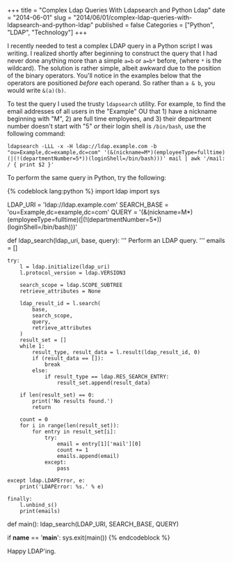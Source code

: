 +++
title = "Complex Ldap Queries With Ldapsearch and Python Ldap"
date = "2014-06-01"
slug = "2014/06/01/complex-ldap-queries-with-ldapsearch-and-python-ldap"
published = false
Categories = ["Python", "LDAP", "Technology"]
+++

I recently needed to test a complex LDAP query in a Python script I was writing. I realized shortly after beginning to construct the query that I had never done anything more than a simple `a=b` or `a=b*` before, (where `*` is the wildcard). The solution is rather simple, albeit awkward due to the position of the binary operators. You'll notice in the examples below that the operators are positioned _before_ each operand. So rather than `a & b`, you would write `&(a)(b)`.

To test the query I used the trusty `ldapsearch` utility. For example, to find the email addresses of all users in the "Example" OU that 1) have a nickname beginning with "M", 2) are full time employees, and 3) their department number doesn't start with "5" _or_ their login shell is `/bin/bash`, use the following command:

`ldapsearch -LLL -x -H ldap://ldap.example.com -b "ou=Example,dc=example,dc=com" '(&(nickname=M*)(employeeType=fulltime)(|(!(departmentNumber=5*))(loginShell=/bin/bash)))' mail | awk '/mail: / { print $2 }'`

To perform the same query in Python, try the following:

{% codeblock lang:python %}
import ldap
import sys
 
LDAP_URI = 'ldap://ldap.example.com'
SEARCH_BASE = 'ou=Example,dc=example,dc=com'
QUERY = '(&(nickname=M*)(employeeType=fulltime)(|(!(departmentNumber=5*))(loginShell=/bin/bash)))'
 
 
def ldap_search(ldap_uri, base, query):
  '''
  Perform an LDAP query.
  '''
    emails = []
 
    try:
        l = ldap.initialize(ldap_uri)
        l.protocol_version = ldap.VERSION3
 
        search_scope = ldap.SCOPE_SUBTREE
        retrieve_attributes = None
 
        ldap_result_id = l.search(
            base,
            search_scope,
            query,
            retrieve_attributes
        )
        result_set = []
        while 1:
            result_type, result_data = l.result(ldap_result_id, 0)
            if (result_data == []):
                break
            else:
                if result_type == ldap.RES_SEARCH_ENTRY:
                    result_set.append(result_data)
 
        if len(result_set) == 0:
            print('No results found.')
            return
 
        count = 0
        for i in range(len(result_set)):
            for entry in result_set[i]:
                try:
                    email = entry[1]['mail'][0]
                    count += 1
                    emails.append(email)
                except:
                    pass
 
    except ldap.LDAPError, e:
        print('LDAPError: %s.' % e)
 
    finally:
        l.unbind_s()
        print(emails)
 
 
def main():
    ldap_search(LDAP_URI, SEARCH_BASE, QUERY)
 
 
if __name__ == '__main__':
    sys.exit(main())
{% endcodeblock %}

Happy LDAP'ing.
